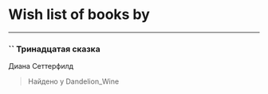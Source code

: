 # Wish list of books by [](https://plus.google.com/u/0/113385419764153208171/)
---

### `` Тринадцатая сказка
Диана Сеттерфилд
> Найдено у Dandelion_Wine

